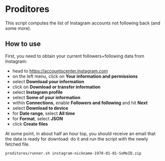 # Proditores

This script computes the list of Instagram accounts not following back (and some more).

## How to use

First, you need to obtain your current followers+following data from Instagram:

- head to <https://accountscenter.instagram.com>
- on the left menu, click on **Your information and permissions**
- select **Download your information**
- click on **Download or transfer information**
- select **Instagram profile**
- select **Some of your information**
- within **Connections**, enable **Followers and following** and hit **Next**
- select **Download to device**
- for **Date range**, select **All time**
- for **Format**, select **JSON**
- click **Create files**

At some point, in about half an hour top, you should receive an email that the data is ready for download: do it and run the script with the newly fetched file.

```bash
proditores/runner.sh instagram-nickname-1970-01-01-SoMeID.zip
```
